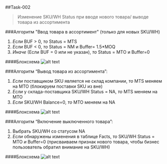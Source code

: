 ##Task-002
>Изменение SKU/WH Status при вводе нового товара/ выводе товара из ассортимента

###Алгоритм "Ввод товара в ассортимент" (только для новых SKU/WH)
1. _Если_ BUF > 0, _то_ Status = MTS
2. _Если_ BUF < 0, _то_ Status = NM и Buffer= 1.5*MOQ
3. _Иначе_ (Если BUF = 0 или не указан), _то_ Status = MTО и Buffer=0

####Блоксхема
![alt text](http://cs628027.vk.me/v628027613/f330/PoTg1_ZF4LA.jpg)

###Алгоритм “Вывод товара из ассортимента”:
1. _Если_ поставщиком SKU является не склад компании, _то_ MTS меняем на MTO (блокируем поставки SKU из вне)
2. _Если_ у склада-поставщика SKU/WH Status = NA, _то_ MTS меняем на MTO
3. _Если_ SKU/WH Balance=0, _то_ MTO меняем на NA

####Блоксхема
![alt text](http://cs628027.vk.me/v628027613/f337/hcVj-YqGaoM.jpg)

###Алгоритм “Включение выключенного товара”:
1. Выбрать SKU/WH со статусом NA
2. _Если_ обнаружены изменения в таблице Facts, _то_ SKU/WH Status = MTO _и_ Buffer=0 (присваиваем признак нового товара, чтобы бизнес пользователь обратил внимание на SKU/WH)

####Блоксхема
![alt text](http://cs628027.vk.me/v628027613/f329/1j9ie8PLPyo.jpg)
